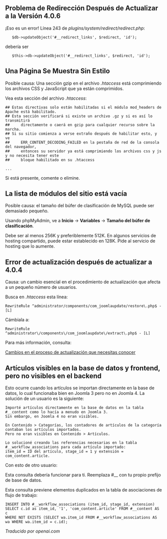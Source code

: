 <!-- Filename: J4.x:Assorted_Issues / Display title: Problemas Variados -->

## Problema de Redirección Después de Actualizar a la Versión 4.0.6

¡Eso es un error! Línea 243 de *plugins/system/redirect/redirect.php*:

       $db->updateObject('#__redirect_links', $redirect, 'id');

debería ser

       $this->db->updateObject('#__redirect_links', $redirect, 'id');

## Una Página Se Muestra Sin Estilo

Posible causa: Una sección gzip en el archivo *.htaccess* está comprimiendo los archivos CSS y JavaScript que ya están comprimidos.

Vea esta sección del archivo *.htaccess*:

    ## Estas directivas solo están habilitadas si el módulo mod_headers de Apache está habilitado.
    ## Esta sección verificará si existe un archivo .gz y si es así lo transmitirá
    ##     directamente o caerá en gzip para cualquier recurso sobre la marcha.
    ## Si su sitio comienza a verse extraño después de habilitar esto, y ve
    ##     ERR_CONTENT_DECODING_FAILED en la pestaña de red de la consola del navegador,
    ##     entonces su servidor ya está comprimiendo los archivos css y js y no necesita tener este
    ##     bloque habilitado en su .htaccess

    ...

Si está presente, comente o elimine.

## La lista de módulos del sitio está vacía

Posible causa: el tamaño del búfer de clasificación de MySQL puede ser demasiado pequeño.

Usando phpMyAdmin, ve a **Inicio** → **Variables** → **Tamaño del búfer de clasificación**.

Debe ser al menos 256K y preferiblemente 512K. En algunos servicios de hosting compartido, puede estar establecido en 128K. Pide al servicio de hosting que lo aumente.

## Error de actualización después de actualizar a 4.0.4

Causa: un cambio esencial en el procedimiento de actualización que afecta a un pequeño número de usuarios.

Busca en *.htaccess* esta línea:

    RewriteRule ^administrator/components/com_joomlaupdate/restore\.php$ - [L]

Cámbiala a:

    RewriteRule ^administrator\/components\/com_joomlaupdate\/extract\.php$ - [L]

Para más información, consulta:

<a href="https://www.joomla.org/announcements/release-news/5850-changes-to-update-process-that-you-need-to-be-aware-of.html" rel="noreferrer noopener">Cambios en el proceso de actualización que necesitas conocer</a>

## Artículos visibles en la base de datos y frontend, pero no visibles en el backend

Esto ocurre cuando los artículos se importan directamente en la base de datos, lo cual funcionaba bien en Joomla 3 pero no en Joomla 4. La solución de un usuario es la siguiente:

    Importé artículos directamente en la base de datos en la tabla #__content como lo hacía a menudo en Joomla 3.
    Sin embargo, en Joomla 4 no eran visibles.

    En Contenido > Categorías, los contadores de artículos de la categoría contaban los artículos importados.
    Pero no eran visibles en Contenido > Artículos.

    Lo solucioné creando las referencias necesarias en la tabla #__workflow_associations para cada artículo importado:
    item_id = ID del artículo, stage_id = 1 y extensión = com_content.article.

Con esto de otro usuario:

Esta consulta debería funcionar para ti. Reemplaza \#\_\_ con tu propio prefijo de base de datos.

Esta consulta previene elementos duplicados en la tabla de asociaciones de flujo de trabajo:

    INSERT INTO #__workflow_associations (item_id, stage_id, extension)
    SELECT c.id as item_id, '1', 'com_content.article' FROM #__content AS c
    WHERE NOT EXISTS (SELECT wa.item_id FROM #__workflow_associations AS wa WHERE wa.item_id = c.id);

*Traducido por openai.com*

